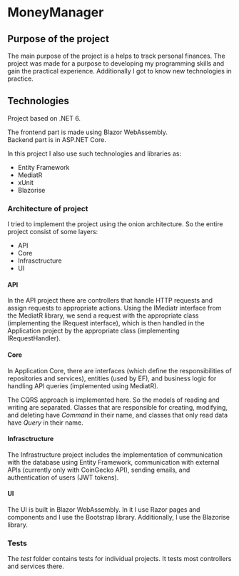 # MoneyManager

## Purpose of the project

The main purpose of the project is a helps to track personal finances. The project was made for a purpose to developing my programming skills and gain the practical experience. Additionally I got to know new technologies in practice.

## Technologies

Project based on .NET 6.

The frontend part is made using Blazor WebAssembly.<br>
Backend part is in ASP.NET Core.

In this project I also use such technologies and libraries as:
- Entity Framework
- MediatR
- xUnit
- Blazorise

### Architecture of project

I tried to implement the project using the onion architecture.
So the entire project consist of some layers:
- API
- Core
- Infrasctructure
- UI

#### API

In the API project there are controllers that handle HTTP requests and assign requests to appropriate actions. Using the IMediatr interface from the MediatR library, we send a request with the appropriate class (implementing the IRequest interface), which is then handled in the Application project by the appropriate class (implementing IRequestHandler).

#### Core

In Application Core, there are interfaces (which define the responsibilities of repositories and services), entities (used by EF), and business logic for handling API queries (implemented using MediatR).

The CQRS approach is implemented here. So the models of reading and writing are separated. Classes that are responsible for creating, modifying, and deleting have *Command* in their name, and classes that only read data have *Query* in their name.

#### Infrasctructure

The Infrastructure project includes the implementation of communication with the database using Entity Framework, communication with external APIs (currently only with CoinGecko API), sending emails, and authentication of users (JWT tokens).

#### UI

The UI is built in Blazor WebAssembly. In it I use Razor pages and components and I use the Bootstrap library. Additionally, I use the Blazorise library.

### Tests

The *test* folder contains tests for individual projects. It tests most controllers and services there.
